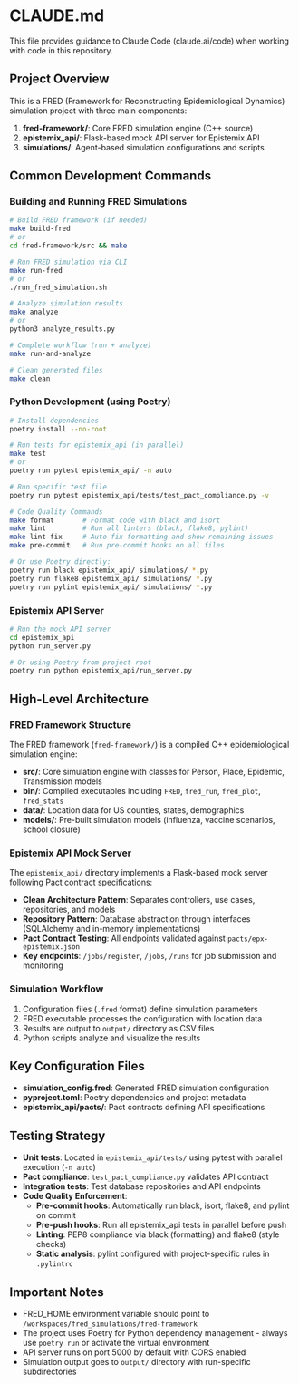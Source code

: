 # CLAUDE.md

This file provides guidance to Claude Code (claude.ai/code) when working with code in this repository.

## Project Overview

This is a FRED (Framework for Reconstructing Epidemiological Dynamics) simulation project with three main components:
1. **fred-framework/**: Core FRED simulation engine (C++ source)
2. **epistemix_api/**: Flask-based mock API server for Epistemix API
3. **simulations/**: Agent-based simulation configurations and scripts

## Common Development Commands

### Building and Running FRED Simulations
```bash
# Build FRED framework (if needed)
make build-fred
# or
cd fred-framework/src && make

# Run FRED simulation via CLI
make run-fred
# or
./run_fred_simulation.sh

# Analyze simulation results
make analyze
# or
python3 analyze_results.py

# Complete workflow (run + analyze)
make run-and-analyze

# Clean generated files
make clean
```

### Python Development (using Poetry)
```bash
# Install dependencies
poetry install --no-root

# Run tests for epistemix_api (in parallel)
make test
# or
poetry run pytest epistemix_api/ -n auto

# Run specific test file
poetry run pytest epistemix_api/tests/test_pact_compliance.py -v

# Code Quality Commands
make format       # Format code with black and isort
make lint         # Run all linters (black, flake8, pylint)
make lint-fix     # Auto-fix formatting and show remaining issues
make pre-commit   # Run pre-commit hooks on all files

# Or use Poetry directly:
poetry run black epistemix_api/ simulations/ *.py
poetry run flake8 epistemix_api/ simulations/ *.py
poetry run pylint epistemix_api/ simulations/ *.py
```

### Epistemix API Server
```bash
# Run the mock API server
cd epistemix_api
python run_server.py

# Or using Poetry from project root
poetry run python epistemix_api/run_server.py
```

## High-Level Architecture

### FRED Framework Structure
The FRED framework (`fred-framework/`) is a compiled C++ epidemiological simulation engine:
- **src/**: Core simulation engine with classes for Person, Place, Epidemic, Transmission models
- **bin/**: Compiled executables including `FRED`, `fred_run`, `fred_plot`, `fred_stats`
- **data/**: Location data for US counties, states, demographics
- **models/**: Pre-built simulation models (influenza, vaccine scenarios, school closure)

### Epistemix API Mock Server
The `epistemix_api/` directory implements a Flask-based mock server following Pact contract specifications:
- **Clean Architecture Pattern**: Separates controllers, use cases, repositories, and models
- **Repository Pattern**: Database abstraction through interfaces (SQLAlchemy and in-memory implementations)
- **Pact Contract Testing**: All endpoints validated against `pacts/epx-epistemix.json`
- **Key endpoints**: `/jobs/register`, `/jobs`, `/runs` for job submission and monitoring

### Simulation Workflow
1. Configuration files (`.fred` format) define simulation parameters
2. FRED executable processes the configuration with location data
3. Results are output to `output/` directory as CSV files
4. Python scripts analyze and visualize the results

## Key Configuration Files
- **simulation_config.fred**: Generated FRED simulation configuration
- **pyproject.toml**: Poetry dependencies and project metadata
- **epistemix_api/pacts/**: Pact contracts defining API specifications

## Testing Strategy
- **Unit tests**: Located in `epistemix_api/tests/` using pytest with parallel execution (`-n auto`)
- **Pact compliance**: `test_pact_compliance.py` validates API contract
- **Integration tests**: Test database repositories and API endpoints
- **Code Quality Enforcement**:
  - **Pre-commit hooks**: Automatically run black, isort, flake8, and pylint on commit
  - **Pre-push hooks**: Run all epistemix_api tests in parallel before push
  - **Linting**: PEP8 compliance via black (formatting) and flake8 (style checks)
  - **Static analysis**: pylint configured with project-specific rules in `.pylintrc`

## Important Notes
- FRED_HOME environment variable should point to `/workspaces/fred_simulations/fred-framework`
- The project uses Poetry for Python dependency management - always use `poetry run` or activate the virtual environment
- API server runs on port 5000 by default with CORS enabled
- Simulation output goes to `output/` directory with run-specific subdirectories
